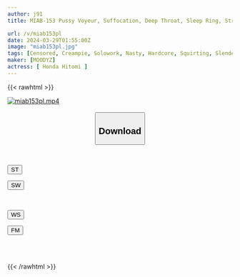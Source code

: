 ```yaml
---
author: j91
title: MIAB-153 Pussy Voyeur, Suffocation, Deep Throat, Sleep Ring, Strangulation, Creampie Rape, Track And Field Club Advisor, Female Teacher, Two-night, Three-day Intense Rape Training Camp, Hitomi Honda

url: /v/miab153pl
date: 2024-03-29T01:55:00Z
image: "miab153pl.jpg"
tags: [Censored, Creampie, Solowork, Nasty, Hardcore, Squirting, Slender, Deep Throating	]
maker: [MOODYZ]
actress: [ Honda Hitomi ]
---
```



{{< rawhtml >}}

<div class="video" data-videoid="4B71KMlylKSKAjW">
    <a href="javascript:;">
        <img src="/v/miab153pl/miab153pl.jpg" width="WIDTH" height="HEIGHT" alt="miab153pl.mp4" loading="lazy">
    </a>
</div>

<script type="text/javascript" src="https://j91.asia/asset/on-demand-st.js"></script>

<br>
  <link rel="stylesheet" href="https://j91.asia/asset/bs5.css">
  
  <center>
  <button class="btn btn-primary" type="button" data-bs-toggle="collapse" data-bs-target=".multi-collapse" aria-expanded="false" aria-controls="multiCollapseExample1 multiCollapseExample2"><h2>Download</h2></button></center>
</p>
<div class="row">
  <div class="col">
    <div class="collapse multi-collapse" id="multiCollapseExample1">
      <div class="card card-body">
	      	      <br>
<div class="buttons">  
<p><a href="https://streamtape.to/v/4B71KMlylKSKAjW" target="_blank"><button class="btn-hover color-3"><i class="fa fa-download"></i> ST</button></a></p>
<p><a href="https://asnwish.com/o6kt5a2v0k25" target="_blank"><button class="btn-hover color-2"><i class="fa fa-download"></i> SW</button></a></p></div>
    </div>
  </div>
</div>
  <div class="col">
    <div class="collapse multi-collapse" id="multiCollapseExample2">
      <div class="card card-body">
	      <br>
<div class="buttons">
<p><a href="https://wolfstream.tv/9korbc9izinw"><button class="btn-hover color-9"><i class="fa fa-download"></i> WS</button></a></p>
<p><a href="https://filemoon.sx/d/g89ospbhw15j"><button class="btn-hover color-8"><i class="fa fa-download"></i> FM</button></a></p></div>
<br><br>
      </div>
    </div>
  </div>
</div>

{{< /rawhtml >}}